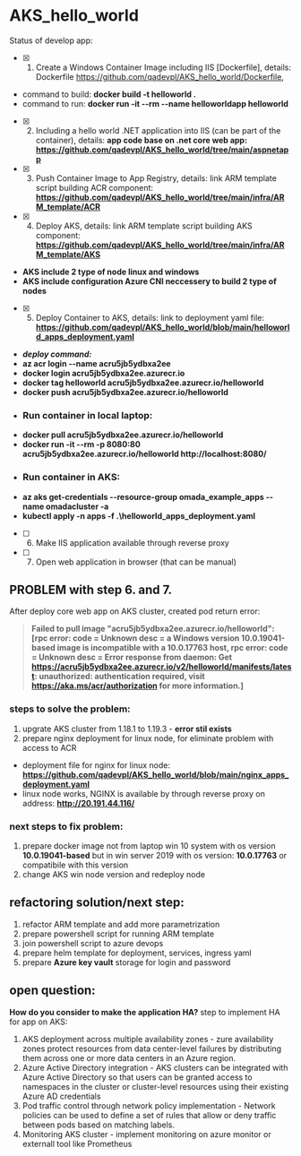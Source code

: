 # AKS_hello_world
Status of develop app:
- [x] 1. Create a Windows Container Image including IIS [Dockerfile], details: Dockerfile https://github.com/qadevpl/AKS_hello_world/Dockerfile,
- command to build: **docker build -t helloworld .**
- command to run: **docker run -it --rm --name  helloworldapp helloworld**
- [x] 2. Including a hello world .NET application into IIS (can be part of the container), details: **app code base on .net core web app:** **https://github.com/qadevpl/AKS_hello_world/tree/main/aspnetapp**
- [x] 3. Push Container Image to App Registry, details: link ARM template script building ACR component: **https://github.com/qadevpl/AKS_hello_world/tree/main/infra/ARM_template/ACR**
- [x] 4. Deploy AKS, details: link ARM template script building AKS component: **https://github.com/qadevpl/AKS_hello_world/tree/main/infra/ARM_template/AKS**
- **AKS include 2 type of node linux and windows**
- **AKS include configuration Azure CNI neccessery to build 2 type of nodes**
- [x] 5. Deploy Container to AKS, details: link to deployment yaml file: **https://github.com/qadevpl/AKS_hello_world/blob/main/helloworld_apps_deployment.yaml**
- ***deploy command:***
- **az acr login --name acru5jb5ydbxa2ee**
- **docker login acru5jb5ydbxa2ee.azurecr.io**
- **docker tag helloworld acru5jb5ydbxa2ee.azurecr.io/helloworld**
- **docker push acru5jb5ydbxa2ee.azurecr.io/helloworld**
- ### Run container in local laptop:
- **docker pull acru5jb5ydbxa2ee.azurecr.io/helloworld**
- **docker run -it --rm -p 8080:80 acru5jb5ydbxa2ee.azurecr.io/helloworld http://localhost:8080/**
- ### Run container in AKS:
- **az aks get-credentials --resource-group omada_example_apps --name omadacluster -a**
- **kubectl apply -n apps -f .\helloworld_apps_deployment.yaml**
- [ ] 6. Make IIS application available through reverse proxy
- [ ] 7. Open web application in browser (that can be manual)


## PROBLEM with step 6. and 7.
After deploy core web app on AKS cluster, created pod return error: 
> **Failed to pull image "acru5jb5ydbxa2ee.azurecr.io/helloworld": [rpc error: code = Unknown desc = a Windows version 10.0.19041-based image is incompatible with a 10.0.17763 host, rpc error: code = Unknown desc = Error response from daemon: Get https://acru5jb5ydbxa2ee.azurecr.io/v2/helloworld/manifests/latest: unauthorized: authentication required, visit https://aka.ms/acr/authorization for more information.]**

### steps to solve the problem:
1. upgrate AKS cluster from 1.18.1 to 1.19.3 - **error stil exists**
2. prepare nginx deployment for linux node, for eliminate problem with access to ACR
- deployment file for nginx for linux node: **https://github.com/qadevpl/AKS_hello_world/blob/main/nginx_apps_deployment.yaml**
- linux node works, NGINX is available by through reverse proxy on address: **http://20.191.44.116/**

### next steps to fix problem:
1. prepare docker image not from laptop win 10 system with os version **10.0.19041-based** but in win server 2019 with os version: **10.0.17763** or compatibile with this version
2. change AKS win node version and redeploy node

## refactoring solution/next step:
1. refactor ARM template and add more parametrization
2. prepare powershell script for running ARM template
3. join powershell script to azure devops
4. prepare helm template for deployment, services, ingress yaml
5. prepare **Azure key vault** storage for login and password

## open question:
**How do you consider to make the application HA?**
step to implement HA for app on AKS:
1. AKS deployment across multiple availability zones - zure availability zones protect resources from data center-level failures by distributing them across one or more data centers in an Azure region.
2. Azure Active Directory integration - AKS clusters can be integrated with Azure Active Directory so that users can be granted access to namespaces in the cluster or cluster-level resources using their existing Azure AD credentials
3. Pod traffic control through network policy implementation - Network policies can be used to define a set of rules that allow or deny traffic between pods based on matching labels.
4. Monitoring AKS cluster - implement monitoring on azure monitor or externall tool like Prometheus


